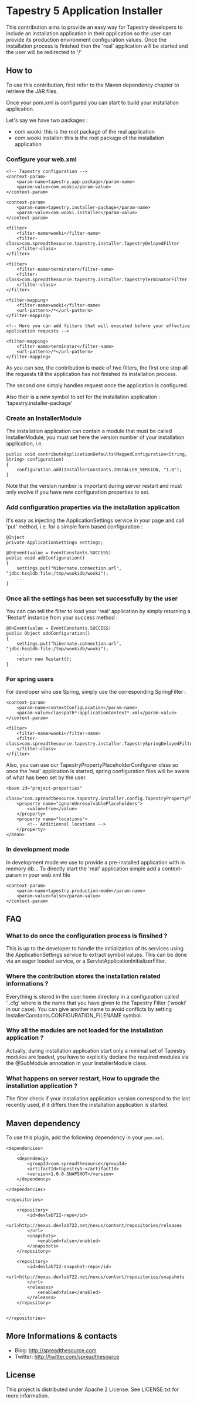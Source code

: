 # Tapestry 5 Application Installer

This contribution aims to provide an easy way for Tapestry developers to include an installation application in their application so
the user can provide its production environment configuration values. Once the installation process is finished then the 'real' application 
will be started and the user will be redirected to '/'

## How to

To use this contribution, first refer to the Maven dependency chapter to retrieve the JAR files.

Once your pom.xml is configured you can start to build your installation application. 

Let's say we have two packages :

* com.wooki: this is the root package of the real application
* com.wooki.installer: this is the root package of the installation application

### Configure your web.xml

	<!-- Tapestry configuration -->
	<context-param>
		<param-name>tapestry.app-package</param-name>
		<param-value>com.wooki</param-value>
	</context-param>

	<context-param>
		<param-name>tapestry.installer-package</param-name>
		<param-value>com.wooki.installer</param-value>
	</context-param>

	<filter>
		<filter-name>wooki</filter-name>
		<filter-class>com.spreadthesource.tapestry.installer.TapestryDelayedFilter
		</filter-class>
	</filter>
	
	<filter>
		<filter-name>terminator</filter-name>
		<filter-class>com.spreadthesource.tapestry.installer.TapestryTerminatorFilter
		</filter-class>
	</filter>

	<filter-mapping>
		<filter-name>wooki</filter-name>
		<url-pattern>/*</url-pattern>
	</filter-mapping>

	<!-- Here you can add filters that will executed before your effective application requests -->

	<filter-mapping>
		<filter-name>terminator</filter-name>
		<url-pattern>/*</url-pattern>
	</filter-mapping>

As you can see, the contribution is made of two filters, the first one stop all the requests till the application has
not finished its installation process.

The second one simply handles request once the application is configured.

Also their is a new symbol to set for the installation application : 'tapestry.installer-package'

### Create an InstallerModule

The installation application can contain a module that must be called InstallerModule, you must set here the version number
of your installation application, i.e. 

	public void contributeApplicationDefaults(MappedConfiguration<String, String> configuration)
    {
        configuration.add(InstallerConstants.INSTALLER_VERSION, "1.0");
    }

Note that the version number is important during server restart and must only evolve if you have new configuration properties to set.

### Add configuration properties via the installation application

It's easy as injecting the ApplicationSettings service in your page and call 'put' method, i.e. for a simple form based configuration :

	@Inject
    private ApplicationSettings settings;

    @OnEvent(value = EventConstants.SUCCESS)
    public void addConfiguration()
    {
        settings.put("hibernate.connection.url", "jdbc:hsqldb:file:/tmp/wookidb/wooki");
        ...
    }

### Once all the settings has been set successfully by the user

You can can tell the filter to load your 'real' application by simply returning a 'Restart' instance from your success method :

	@OnEvent(value = EventConstants.SUCCESS)
    public Object addConfiguration()
    {
        settings.put("hibernate.connection.url", "jdbc:hsqldb:file:/tmp/wookidb/wooki");
        ...
        return new Restart();
    }

### For spring users

For developer who use Spring, simply use the corresponding SpringFilter :

	<context-param>
		<param-name>contextConfigLocation</param-name>
		<param-value>classpath*:applicationContext*.xml</param-value>
	</context-param>

	<filter>
		<filter-name>wooki</filter-name>
		<filter-class>com.spreadthesource.tapestry.installer.TapestrySpringDelayedFilter
		</filter-class>
	</filter> 

Also, you can use our TapestryPropertyPlaceholderConfigurer class so once the 'real' application is started, spring configuration
files will be aware of what has been set by the user.

	<bean id="project-properties"
		class="com.spreadthesource.tapestry.installer.config.TapestryPropertyPlaceholderConfigurer">
		<property name="ignoreUnresolvablePlaceholders">
			<value>true</value>
		</property>
		<property name="locations">
			<!-- Additionnal locations -->
		</property>
	</bean>

### In development mode

In development mode we use to provide a pre-installed application with in memory db... To directly start the 'real' application
simple add a context-param in your web.xml file

	<context-param>
		<param-name>tapestry.production-mode</param-name>
		<param-value>false</param-value>
	</context-param>

## FAQ

### What to do once the configuration process is finsihed ?

This is up to the developer to handle the initialization of its services using the ApplicationSettings service to extract symbol values.
This can be done via an eager loaded service, or a ServletApplicationInitializerFilter.

### Where the contribution stores the installation related informations ?

Everything is stored in the user.home directory in a configuration called '.<filterName>.cfg' where <filterName> is the name
that you have given to the Tapestry Filter ('wooki' in our case). You can give another name to avoid conflicts by setting 
InstallerConstants.CONFIGURATION_FILENAME symbol.

### Why all the modules are not loaded for the installation application ?

Actually, during installation application start only a minimal set of Tapestry modules are loaded, you have to explicitly declare
the required modules via the @SubModule annotation in your InstallerModule class.

### What happens on server restart, How to upgrade the installation application ?

The filter check if your installation application version correspond to the last recently used, if it differs then the installation
application is started.

## Maven dependency

To use this plugin, add the following dependency in your `pom.xml`.

	<dependencies>
		...
		<dependency>
			<groupId>com.spreadthesource</groupId>
			<artifactId>tapestry5-</artifactId>
			<version>1.0.0-SNAPSHOT</version>
		</dependency>
		...
	</dependencies>
	
	<repositories>
		...
		<repository>
			<id>devlab722-repo</id>
			<url>http://nexus.devlab722.net/nexus/content/repositories/releases
			</url>
			<snapshots>
				<enabled>false</enabled>
			</snapshots>
		</repository>

		<repository>
			<id>devlab722-snapshot-repo</id>
			<url>http://nexus.devlab722.net/nexus/content/repositories/snapshots
			</url>
			<releases>
				<enabled>false</enabled>
			</releases>
		</repository>
		
		...
	</repositories>

## More Informations & contacts

* Blog: http://spreadthesource.com
* Twitter: http://twitter.com/spreadthesource

## License

This project is distributed under Apache 2 License. See LICENSE.txt for more information.

